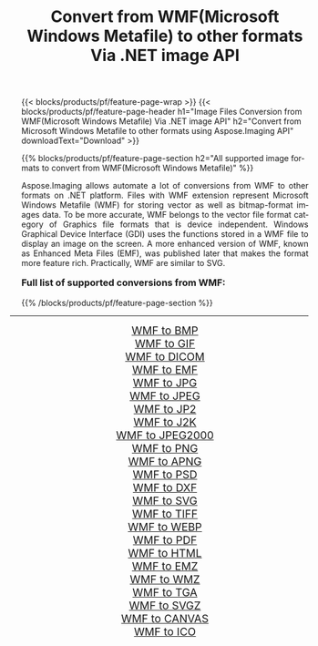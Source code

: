 ﻿---
title: Convert from WMF(Microsoft Windows Metafile) to other formats Via .NET image API 
weight: 3920
url: /net/conversion/from/wmf/ 
lang: en
langdirlevel: 2
locales: zh-hans,ja,it,ru,de,es,fr,nl,id,lt,pl,pt,vi,tr,ko,zh-hant,ar,hi,th,sv,cs,uk,he
description: Using Aspose.Imaging for .NET you can easily convert from WMF(Microsoft Windows Metafile) to other formats
---

{{< blocks/products/pf/feature-page-wrap >}}
{{< blocks/products/pf/feature-page-header h1="Image Files Conversion from WMF(Microsoft Windows Metafile) Via .NET image API" h2="Convert from Microsoft Windows Metafile to other formats using Aspose.Imaging API" downloadText="Download" >}}


{{% blocks/products/pf/feature-page-section  h2="All supported image formats to convert from WMF(Microsoft Windows Metafile)" %}}
<p align=justify>Aspose.Imaging allows automate a lot of conversions from WMF to other formats on .NET platform. Files with WMF extension represent Microsoft Windows Metafile (WMF) for storing vector as well as bitmap-format images data. To be more accurate, WMF belongs to the vector file format category of Graphics file formats that is device independent. Windows Graphical Device Interface (GDI) uses the functions stored in a WMF file to display an image on the screen. A more enhanced version of WMF, known as Enhanced Meta Files (EMF), was published later that makes the format more feature rich. Practically, WMF are similar to SVG.</p>
<h3 style="margin-top:16px;">
Full list of supported conversions from WMF:
</h3>
{{% /blocks/products/pf/feature-page-section %}}
<div class="container-fluid productfamilypage bg-gray">
    <div class="convertypes bg-gray agp-content section">
        <div class="container">
		<hr style="margin-left:-20px;"/>
		<div class="row other-converters" style="gap: 10px;font-size: 19px;text-align:center;">
		    <div class='col-md-3 other-converter remove-lp remove-rp'><a href="/imaging/net/conversion/wmf-to-bmp/" style="padding:15px;">WMF to BMP</a></div><div class='col-md-3 other-converter remove-lp remove-rp'><a href="/imaging/net/conversion/wmf-to-gif/" style="padding:15px;">WMF to GIF</a></div><div class='col-md-3 other-converter remove-lp remove-rp'><a href="/imaging/net/conversion/wmf-to-dicom/" style="padding:15px;">WMF to DICOM</a></div><div class='col-md-3 other-converter remove-lp remove-rp'><a href="/imaging/net/conversion/wmf-to-emf/" style="padding:15px;">WMF to EMF</a></div><div class='col-md-3 other-converter remove-lp remove-rp'><a href="/imaging/net/conversion/wmf-to-jpg/" style="padding:15px;">WMF to JPG</a></div><div class='col-md-3 other-converter remove-lp remove-rp'><a href="/imaging/net/conversion/wmf-to-jpeg/" style="padding:15px;">WMF to JPEG</a></div><div class='col-md-3 other-converter remove-lp remove-rp'><a href="/imaging/net/conversion/wmf-to-jp2/" style="padding:15px;">WMF to JP2</a></div><div class='col-md-3 other-converter remove-lp remove-rp'><a href="/imaging/net/conversion/wmf-to-j2k/" style="padding:15px;">WMF to J2K</a></div><div class='col-md-3 other-converter remove-lp remove-rp'><a href="/imaging/net/conversion/wmf-to-jpeg2000/" style="padding:15px;">WMF to JPEG2000</a></div><div class='col-md-3 other-converter remove-lp remove-rp'><a href="/imaging/net/conversion/wmf-to-png/" style="padding:15px;">WMF to PNG</a></div><div class='col-md-3 other-converter remove-lp remove-rp'><a href="/imaging/net/conversion/wmf-to-apng/" style="padding:15px;">WMF to APNG</a></div><div class='col-md-3 other-converter remove-lp remove-rp'><a href="/imaging/net/conversion/wmf-to-psd/" style="padding:15px;">WMF to PSD</a></div><div class='col-md-3 other-converter remove-lp remove-rp'><a href="/imaging/net/conversion/wmf-to-dxf/" style="padding:15px;">WMF to DXF</a></div><div class='col-md-3 other-converter remove-lp remove-rp'><a href="/imaging/net/conversion/wmf-to-svg/" style="padding:15px;">WMF to SVG</a></div><div class='col-md-3 other-converter remove-lp remove-rp'><a href="/imaging/net/conversion/wmf-to-tiff/" style="padding:15px;">WMF to TIFF</a></div><div class='col-md-3 other-converter remove-lp remove-rp'><a href="/imaging/net/conversion/wmf-to-webp/" style="padding:15px;">WMF to WEBP</a></div><div class='col-md-3 other-converter remove-lp remove-rp'><a href="/imaging/net/conversion/wmf-to-pdf/" style="padding:15px;">WMF to PDF</a></div><div class='col-md-3 other-converter remove-lp remove-rp'><a href="/imaging/net/conversion/wmf-to-html/" style="padding:15px;">WMF to HTML</a></div><div class='col-md-3 other-converter remove-lp remove-rp'><a href="/imaging/net/conversion/wmf-to-emz/" style="padding:15px;">WMF to EMZ</a></div><div class='col-md-3 other-converter remove-lp remove-rp'><a href="/imaging/net/conversion/wmf-to-wmz/" style="padding:15px;">WMF to WMZ</a></div><div class='col-md-3 other-converter remove-lp remove-rp'><a href="/imaging/net/conversion/wmf-to-tga/" style="padding:15px;">WMF to TGA</a></div><div class='col-md-3 other-converter remove-lp remove-rp'><a href="/imaging/net/conversion/wmf-to-svgz/" style="padding:15px;">WMF to SVGZ</a></div><div class='col-md-3 other-converter remove-lp remove-rp'><a href="/imaging/net/conversion/wmf-to-canvas/" style="padding:15px;">WMF to CANVAS</a></div><div class='col-md-3 other-converter remove-lp remove-rp'><a href="/imaging/net/conversion/wmf-to-ico/" style="padding:15px;">WMF to ICO</a></div>
                </div>
        </div>
    </div>
</div>
<br/>

